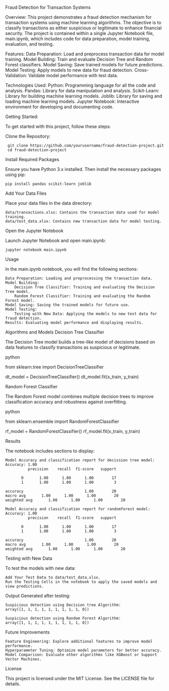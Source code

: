 Fraud Detection for Transaction Systems

Overview:
This project demonstrates a fraud detection mechanism for transaction systems using machine learning algorithms. The objective is to classify transactions as either suspicious or legitimate to enhance financial security. The project is contained within a single Jupyter Notebook file, main.ipynb, which includes code for data preparation, model training, evaluation, and testing.

Features:
  Data Preparation: Load and preprocess transaction data for model training.
  Model Building: Train and evaluate Decision Tree and Random Forest classifiers.
  Model Saving: Save trained models for future predictions.
  Model Testing: Apply models to new data for fraud detection.
  Cross-Validation: Validate model performance with test data.

Technologies Used:
  Python: Programming language for all the code and analysis.
  Pandas: Library for data manipulation and analysis.
  Scikit-Learn: Library for building machine learning models.
  Joblib: Library for saving and loading machine learning models.
  Jupyter Notebook: Interactive environment for developing and documenting code.

Getting Started:

To get started with this project, follow these steps:

  Clone the Repository:
  
     git clone https://github.com/yourusername/fraud-detection-project.git
     cd fraud-detection-project

Install Required Packages

Ensure you have Python 3.x installed. Then install the necessary packages using pip:

    pip install pandas scikit-learn joblib

Add Your Data Files

Place your data files in the data directory:

    data/transactions.xlsx: Contains the transaction data used for model training.
    data/test_data.xlsx: Contains new transaction data for model testing.

Open the Jupyter Notebook

Launch Jupyter Notebook and open main.ipynb:

    jupyter notebook main.ipynb

Usage

In the main.ipynb notebook, you will find the following sections:

    Data Preparation: Loading and preprocessing the transaction data.
    Model Building:
        Decision Tree Classifier: Training and evaluating the Decision Tree model.
        Random Forest Classifier: Training and evaluating the Random Forest model.
    Model Saving: Saving the trained models for future use.
    Model Testing:
        Testing with New Data: Applying the models to new test data for fraud detection.
    Results: Evaluating model performance and displaying results.

Algorithms and Models
Decision Tree Classifier

The Decision Tree model builds a tree-like model of decisions based on data features to classify transactions as suspicious or legitimate.

python

from sklearn.tree import DecisionTreeClassifier

dt_model = DecisionTreeClassifier()
dt_model.fit(x_train, y_train)

Random Forest Classifier

The Random Forest model combines multiple decision trees to improve classification accuracy and robustness against overfitting.

python

from sklearn.ensemble import RandomForestClassifier

rf_model = RandomForestClassifier()
rf_model.fit(x_train, y_train)

Results

The notebook includes sections to display:

    Model Accuracy and classification report for decission tree model:
    Accuracy: 1.00
              precision    recall  f1-score   support

           0       1.00      1.00      1.00        17
           1       1.00      1.00      1.00         3

    accuracy                           1.00        20
    macro avg       1.00      1.00      1.00        20
    weighted avg       1.00      1.00      1.00        20

    Model Accuracy and classification report for randomforest model:
    Accuracy: 1.00
              precision    recall  f1-score   support

           0       1.00      1.00      1.00        17
           1       1.00      1.00      1.00         3

    accuracy                           1.00        20
    macro avg       1.00      1.00      1.00        20
    weighted avg       1.00      1.00      1.00        20



Testing with New Data

To test the models with new data:

    Add Your Test Data to data/test_data.xlsx.
    Run the Testing Cells in the notebook to apply the saved models and view predictions.

Output Generated after testing:
  
    Suspicious detection using Decision tree Algorithm:
    array([1, 1, 1, 1, 1, 1, 1, 1, 1, 0])

    Suspicious detection using Random Forest Algorithm:
    array([1, 1, 1, 1, 1, 1, 1, 1, 1, 0])

Future Improvements

    Feature Engineering: Explore additional features to improve model performance.
    Hyperparameter Tuning: Optimize model parameters for better accuracy.
    Model Comparison: Evaluate other algorithms like XGBoost or Support Vector Machines.

License

This project is licensed under the MIT License. See the LICENSE file for details.
